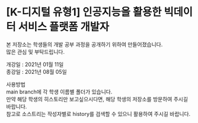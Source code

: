 # [K-디지털 유형1] 인공지능을 활용한 빅데이터 서비스 플랫폼 개발자 <br/>

본 저장소는 학생들의 개발 공부 과정을 공개하기 위하여 만들어졌습니다.<br/>
많은 관심 및 부탁드립니다.<br/>

개강일 : 2021년 01월 11일<br/>
종강일 : 2021년 08월 05일<br/>

사용방법<br/>
main branch에 각 학생 이름별 폴더가 있습니다.<br/>
만약 해당 학생의 히스토리만 보고싶으시다면, 해당 학생의 저장소를 방문하여 주시길 바랍니다.<br/>
참고로 소스트리는 작성자별로 history를 검색할 수 있으니 활용하여 주시길 바랍니다.<br/>
